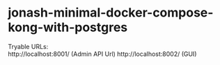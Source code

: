 # jonash-minimal-docker-compose-kong-with-postgres

Tryable URLs:  
http://localhost:8001/ (Admin API Url)
http://localhost:8002/ (GUI)
